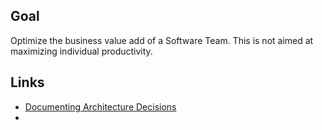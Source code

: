 ## Goal
Optimize the business value add of a Software Team. This is not aimed at maximizing individual productivity.

## Links
- [Documenting Architecture Decisions](https://cognitect.com/blog/2011/11/15/documenting-architecture-decisions)
- 